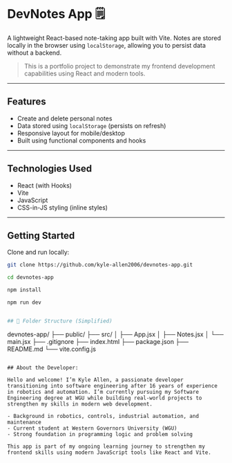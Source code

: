 # DevNotes App 🗒️

A lightweight React-based note-taking app built with Vite. Notes are stored locally in the browser using `localStorage`, allowing you to persist data without a backend.

> This is a portfolio project to demonstrate my frontend development capabilities using React and modern tools.

---

## Features

- Create and delete personal notes
- Data stored using `localStorage` (persists on refresh)
- Responsive layout for mobile/desktop
- Built using functional components and hooks

---

## Technologies Used

- React (with Hooks)
- Vite
- JavaScript
- CSS-in-JS styling (inline styles)

---

## Getting Started

Clone and run locally:

```bash
git clone https://github.com/kyle-allen2006/devnotes-app.git

cd devnotes-app

npm install

npm run dev


## 📁 Folder Structure (Simplified)
```
devnotes-app/
├── public/
├── src/
│   ├── App.jsx
│   ├── Notes.jsx
│   └── main.jsx
├── .gitignore
├── index.html
├── package.json
├── README.md
└── vite.config.js
```

## About the Developer:

Hello and welcome! I’m Kyle Allen, a passionate developer transitioning into software engineering after 16 years of experience in robotics and automation. I’m currently pursuing my Software Engineering degree at WGU while building real-world projects to strengthen my skills in modern web development.

- Background in robotics, controls, industrial automation, and maintenance  
- Current student at Western Governors University (WGU)  
- Strong foundation in programming logic and problem solving  

This app is part of my ongoing learning journey to strengthen my frontend skills using modern JavaScript tools like React and Vite.
